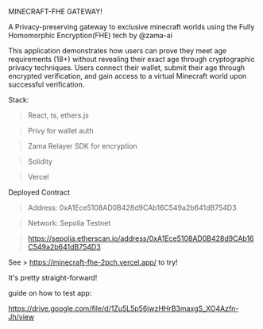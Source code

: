 MINECRAFT-FHE GATEWAY!

A Privacy-preserving gateway to exclusive minecraft worlds using the Fully Homomorphic Encryption(FHE) tech by @zama-ai

This application demonstrates how users can prove they meet age requirements (18+) without revealing their exact age through cryptographic privacy techniques. Users connect their wallet, submit their age through encrypted verification, and gain access to a virtual Minecraft world upon successful verification.

Stack: 
> React, ts, ethers.js

> Privy for wallet auth

> Zama Relayer SDK for encryption

> Solidity

> Vercel

Deployed Contract
> Address: 0xA1Ece5108AD0B428d9CAb16C549a2b641dB754D3

> Network: Sepolia Testnet

> https://sepolia.etherscan.io/address/0xA1Ece5108AD0B428d9CAb16C549a2b641dB754D3

See > https://minecraft-fhe-2pch.vercel.app/ to try!

It's pretty straight-forward!

guide on how to test app:

https://drive.google.com/file/d/1Zu5L5p56jwzHHrB3maxgS_XO4Azfn-Jh/view

